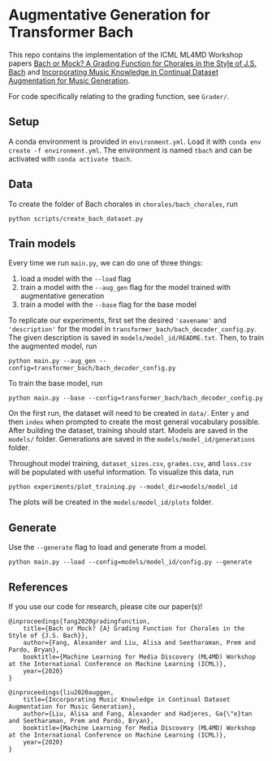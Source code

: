 # Augmentative Generation for Transformer Bach

This repo contains the implementation of the ICML ML4MD Workshop papers [Bach or Mock? A Grading Function for Chorales in the Style of J.S. Bach](https://arxiv.org/abs/2006.13329) and [Incorporating Music Knowledge in Continual Dataset Augmentation for Music Generation](https://arxiv.org/abs/2006.13331). 

For code specifically relating to the grading function, see `Grader/`.

## Setup
A conda environment is provided in `environment.yml`. Load it with `conda env create -f environment.yml`. The environment is named `tbach` and can be activated with `conda activate tbach`.

## Data
To create the folder of Bach chorales in `chorales/bach_chorales`, run
```
python scripts/create_bach_dataset.py
```

## Train models
Every time we run `main.py`, we can do one of three things:
1. load a model with the `--load` flag
2. train a model with the `--aug_gen` flag for the model trained with augmentative generation
3. train a model with the `--base` flag for the base model

To replicate our experiments, first set the desired `'savename'` and `'description'` for the model in `transformer_bach/bach_decoder_config.py`. The given description is saved in `models/model_id/README.txt`. Then, to train the augmented model, run
```
python main.py --aug_gen --config=transformer_bach/bach_decoder_config.py
```
To train the base model, run
```
python main.py --base --config=transformer_bach/bach_decoder_config.py
```

On the first run, the dataset will need to be created in `data/`. Enter `y` and then `index` when prompted to create the most general vocabulary possible. After building the dataset, training should start. Models are saved in the `models/` folder. Generations are saved in the `models/model_id/generations` folder. 

Throughout model training, `dataset_sizes.csv`, `grades.csv`, and `loss.csv` will be populated with useful information. To visualize this data, run
```
python experiments/plot_training.py --model_dir=models/model_id
```
The plots will be created in the `models/model_id/plots` folder.

## Generate
Use the `--generate` flag to load and generate from a model.
```
python main.py --load --config=models/model_id/config.py --generate
```

## References
If you use our code for research, please cite our paper(s)!

```
@inproceedings{fang2020gradingfunction,
    title={Bach or Mock? {A} Grading Function for Chorales in the Style of {J.S. Bach}},
    author={Fang, Alexander and Liu, Alisa and Seetharaman, Prem and Pardo, Bryan},
    booktitle={Machine Learning for Media Discovery (ML4MD) Workshop at the International Conference on Machine Learning (ICML)},
    year={2020}
}

@inproceedings{liu2020auggen,
    title={Incorporating Music Knowledge in Continual Dataset Augmentation for Music Generation},
    author={Liu, Alisa and Fang, Alexander and Hadjeres, Ga{\"e}tan and Seetharaman, Prem and Pardo, Bryan},
    booktitle={Machine Learning for Media Discovery (ML4MD) Workshop at the International Conference on Machine Learning (ICML)},
    year={2020}
}
```